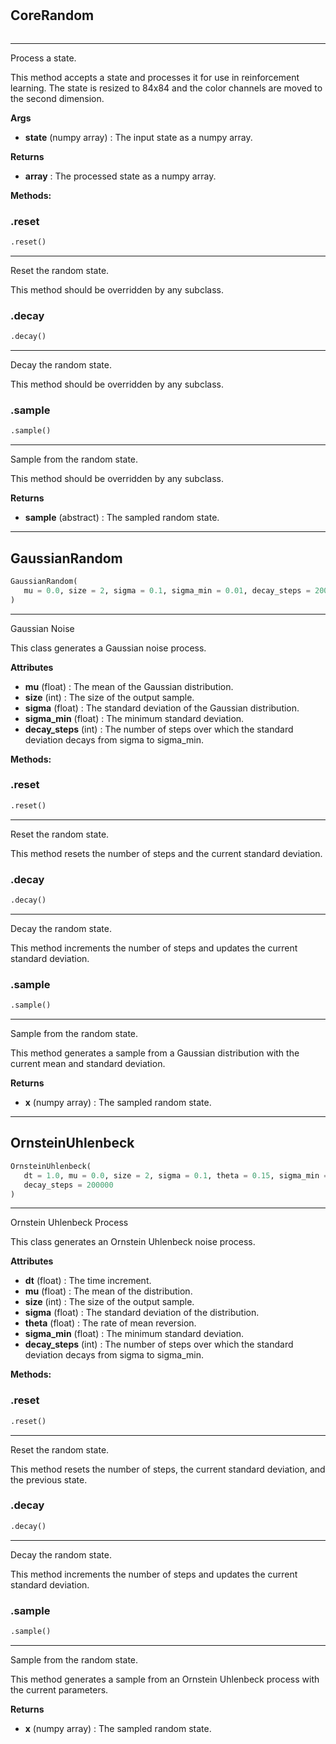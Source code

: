 #


## CoreRandom
```python 

```


---
Process a state.

This method accepts a state and processes it for use in reinforcement learning. The state is resized to 84x84 and the color channels are moved to the second dimension.


**Args**

* **state** (numpy array) : The input state as a numpy array.


**Returns**

* **array**  : The processed state as a numpy array.



**Methods:**


### .reset
```python
.reset()
```

---
Reset the random state.

This method should be overridden by any subclass.

### .decay
```python
.decay()
```

---
Decay the random state.

This method should be overridden by any subclass.

### .sample
```python
.sample()
```

---
Sample from the random state.

This method should be overridden by any subclass.


**Returns**

* **sample** (abstract) : The sampled random state.


----


## GaussianRandom
```python 
GaussianRandom(
   mu = 0.0, size = 2, sigma = 0.1, sigma_min = 0.01, decay_steps = 200000
)
```


---
Gaussian Noise

This class generates a Gaussian noise process.


**Attributes**

* **mu** (float) : The mean of the Gaussian distribution.
* **size** (int) : The size of the output sample.
* **sigma** (float) : The standard deviation of the Gaussian distribution.
* **sigma_min** (float) : The minimum standard deviation.
* **decay_steps** (int) : The number of steps over which the standard deviation decays from sigma to sigma_min.



**Methods:**


### .reset
```python
.reset()
```

---
Reset the random state.

This method resets the number of steps and the current standard deviation.

### .decay
```python
.decay()
```

---
Decay the random state.

This method increments the number of steps and updates the current standard deviation.

### .sample
```python
.sample()
```

---
Sample from the random state.

This method generates a sample from a Gaussian distribution with the current mean and standard deviation.


**Returns**

* **x** (numpy array) : The sampled random state.


----


## OrnsteinUhlenbeck
```python 
OrnsteinUhlenbeck(
   dt = 1.0, mu = 0.0, size = 2, sigma = 0.1, theta = 0.15, sigma_min = 0.01,
   decay_steps = 200000
)
```


---
Ornstein Uhlenbeck Process

This class generates an Ornstein Uhlenbeck noise process.


**Attributes**

* **dt** (float) : The time increment.
* **mu** (float) : The mean of the distribution.
* **size** (int) : The size of the output sample.
* **sigma** (float) : The standard deviation of the distribution.
* **theta** (float) : The rate of mean reversion.
* **sigma_min** (float) : The minimum standard deviation.
* **decay_steps** (int) : The number of steps over which the standard deviation decays from sigma to sigma_min.



**Methods:**


### .reset
```python
.reset()
```

---
Reset the random state.

This method resets the number of steps, the current standard deviation, and the previous state.

### .decay
```python
.decay()
```

---
Decay the random state.

This method increments the number of steps and updates the current standard deviation.

### .sample
```python
.sample()
```

---
Sample from the random state.

This method generates a sample from an Ornstein Uhlenbeck process with the current parameters.


**Returns**

* **x** (numpy array) : The sampled random state.

